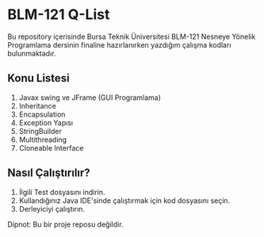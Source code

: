﻿# BLM-121 Q-List
Bu repository içerisinde Bursa Teknik Üniversitesi BLM-121 Nesneye Yönelik Programlama dersinin finaline hazırlanırken yazdığım çalışma kodları bulunmaktadır.

## Konu Listesi
1. Javax swing ve JFrame (GUI Programlama)
2. Inheritance
3. Encapsulation
4. Exception Yapısı
5. StringBuilder
6. Multithreading
7. Cloneable Interface

## Nasıl Çalıştırılır?
1.  İlgili Test dosyasını indirin.
2.  Kullandığınız Java IDE'sinde çalıştırmak için kod dosyasını seçin.
3.  Derleyiciyi çalıştırın.

Dipnot: Bu bir proje reposu değildir.

